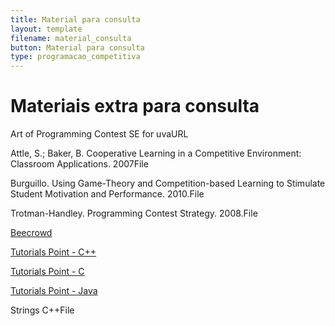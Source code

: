```yaml
---
title: Material para consulta
layout: template
filename: material_consulta
button: Material para consulta
type: programacao_competitiva
---
```

# Materiais extra para consulta

Art of Programming Contest SE for uvaURL

Attle, S.; Baker, B. Cooperative Learning in a Competitive Environment: Classroom Applications. 2007File

Burguillo. Using Game-Theory and Competition-based Learning to Stimulate Student Motivation and Performance. 2010.File

Trotman-Handley. Programming Contest Strategy. 2008.File

[Beecrowd](https://www.beecrowd.com.br/judge/pt/)

[Tutorials Point - C++](https://www.tutorialspoint.com/cplusplus/index.htm)

[Tutorials Point - C](https://www.tutorialspoint.com/cprogramming/index.htm)

[Tutorials Point - Java](https://www.tutorialspoint.com/java/index.htm)

Strings C++File